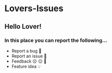 # Lovers-Issues

## Hello Lover!

### In this place you can report the following...

- Report a bug 🐛
- Report an issue 🚩
- Feedback ☹️ 😐 🙂
- Feature idea 💡
